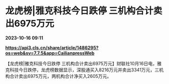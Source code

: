 # 龙虎榜|雅克科技今日跌停 三机构合计卖出6975万元

**2023-10-16 09:11**

**https://api3.cls.cn/share/article/1486295?os=web&sv=7.7.5&app=CailianpressWeb**

【龙虎榜|雅克科技今日跌停 三机构合计卖出6975万元】财联社10月16日电，雅克科技今日跌停，龙虎榜数据显示，深股通买入8216万元并卖出3341万元，三机构合计卖出6975万元，两机构合计净买入2605万元。